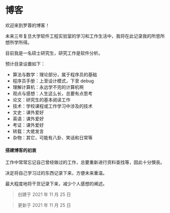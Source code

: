 # 博客

欢迎来到罗蓉的博客！

未来三年复旦大学软件工程实验室的学习和工作生活中，我将在此记录我的所思所想所学所得。

目前我是一名硕士研究生，研究工作是软件分析。


预计目录设置如下：

- 算法与数学：理论部分，属于程序员的基础
- 程序员手册：上至设计模式，下至 debug
- 理解计算机：永远学不完的计算机啊
- 观点与感想：人生这么长，总要有点思考
- 论文：研究生的基本阅读工作
- 技术：学校课程或工作学习中涉及的技术
- 文史：课外爱好
- 英语：课外爱好
- 考证：课外爱好
- 转载：大佬发言
- 杂物：其它，可能有八卦、笑话和日常等

#### 搭建博客的初衷

工作中常常忘记自己曾经做过的工作，总要重新进行资料查找等，因此十分懊丧。

决定将自己学习过的东西记录下来，方便未来重温。

最大程度地将干货记录下来，减少个人感想的阐述。

> 创建于 2021 年 11 月 25 日


> 更新于 2021 年 11 月 25 日

